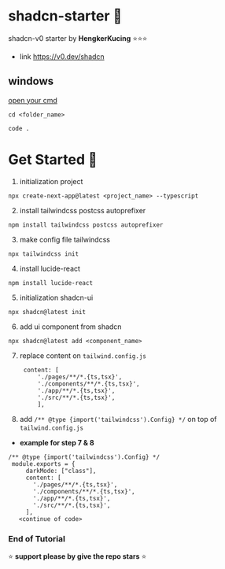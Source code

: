 # shadcn-starter 📌
shadcn-v0 starter by **HengkerKucing** ⭐⭐⭐
* link https://v0.dev/shadcn

## windows
<ins> open your cmd </ins>
``` 
cd <folder_name>
```
```
code .
```

# Get Started 🚀

1. initialization project
```
npx create-next-app@latest <project_name> --typescript
```
2. install tailwindcss postcss autoprefixer
```
npm install tailwindcss postcss autoprefixer
```
3. make config file tailwindcss
```
npx tailwindcss init
```
4. install lucide-react
```
npm install lucide-react
```
5. initialization shadcn-ui
```
npx shadcn@latest init
```
6. add ui component from shadcn
```
npx shadcn@latest add <component_name>
```
7. replace content on `tailwind.config.js`
   ```
    content: [
        './pages/**/*.{ts,tsx}',
        './components/**/*.{ts,tsx}',
        './app/**/*.{ts,tsx}',
        './src/**/*.{ts,tsx}',
        ],
   ```
8. add `/** @type {import('tailwindcss').Config} */` on top of `tailwind.config.js`

  + **example for step 7 & 8**
   ```
   /** @type {import('tailwindcss').Config} */
    module.exports = {
    	darkMode: ["class"],
    	content: [
    	  './pages/**/*.{ts,tsx}',
    	  './components/**/*.{ts,tsx}',
    	  './app/**/*.{ts,tsx}',
    	  './src/**/*.{ts,tsx}',
    	],
      <continue of code>
   
  ```

### End of Tutorial
⭐ **support please by give the repo stars** ⭐
